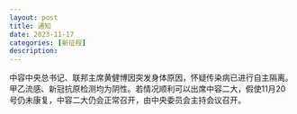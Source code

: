 ```yaml
---
layout: post
title: 通知
date: 2023-11-17
categories: [新征程]
description: 
---
```

中容中央总书记、联邦主席黄健博因突发身体原因，怀疑传染病已进行自主隔离。甲乙流感、新冠抗原检测均为阴性。若情况顺利可以出席中容二大，假使11月20号仍未康复，中容二大仍会正常召开，由中央委员会主持会议召开。
